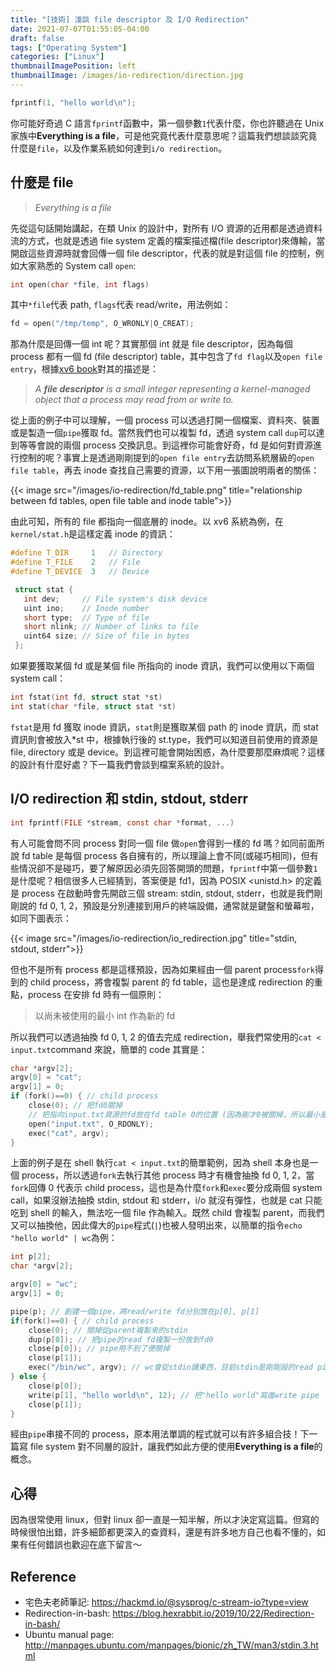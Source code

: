 ```yaml
---
title: "[技術] 淺談 file descriptor 及 I/O Redirection"
date: 2021-07-07T01:55:05-04:00
draft: false
tags: ["Operating System"]
categories: ["Linux"]
thumbnailImagePosition: left
thumbnailImage: /images/io-redirection/direction.jpg
---
```


```c
fprintf(1, "hello world\n");
```

你可能好奇過 C 語言`fprintf`函數中，第一個參數`1`代表什麼，你也許聽過在 Unix 家族中**Everything is a file**，可是他究竟代表什麼意思呢？這篇我們想談談究竟什麼是`file`，以及作業系統如何達到`i/o redirection`。

<!--more-->

## 什麼是 file

> _Everything is a file_

先從這句話開始講起，在類 Unix 的設計中，對所有 I/O 資源的近用都是透過資料流的方式，也就是透過 file system 定義的檔案描述檔(file descriptor)來傳輸，當開啟這些資源時就會回傳一個 file descriptor，代表的就是對這個 file 的控制，例如大家熟悉的 System call `open`:

```c
int open(char *file, int flags)
```

其中`*file`代表 path, `flags`代表 read/write，用法例如：

```c
fd = open("/tmp/temp", O_WRONLY|O_CREAT);
```

那為什麼是回傳一個 int 呢？其實那個 int 就是 file descriptor，因為每個 process 都有一個 fd (file descriptor) table，其中包含了`fd flag`以及`open file entry`，根據[xv6 book](https://pdos.csail.mit.edu/6.828/2020/xv6/book-riscv-rev1.pdf)對其的描述是：

> _A **file descriptor** is a small integer representing a kernel-managed object that a process may read from or write to._

從上面的例子中可以理解，一個 process 可以透過打開一個檔案、資料夾、裝置或是製造一個`pipe`獲取 fd。當然我們也可以複製 fd，透過 system call `dup`可以達到等等會說的兩個 process 交換訊息。到這裡你可能會好奇，fd 是如何對資源進行控制的呢？事實上是透過剛剛提到的`open file entry`去訪問系統層級的`open file table`，再去 inode 查找自己需要的資源，以下用一張圖說明兩者的關係：

{{< image src="/images/io-redirection/fd_table.png" title="relationship between fd tables, open file table and inode table">}}

由此可知，所有的 file 都指向一個底層的 inode。以 xv6 系統為例，在`kernel/stat.h`是這樣定義 inode 的資訊：

```c
#define T_DIR     1   // Directory
#define T_FILE    2   // File
#define T_DEVICE  3   // Device

 struct stat {
   int dev;     // File system's disk device
   uint ino;    // Inode number
   short type;  // Type of file
   short nlink; // Number of links to file
   uint64 size; // Size of file in bytes
 };

```

如果要獲取某個 fd 或是某個 file 所指向的 inode 資訊，我們可以使用以下兩個 system call：

```c
int fstat(int fd, struct stat *st)
int stat(char *file, struct stat *st)
```

`fstat`是用 fd 獲取 inode 資訊，`stat`則是獲取某個 path 的 inode 資訊，而 stat 資訊則會被放入\*st 中，根據執行後的 st.type，我們可以知道目前使用的資源是 file, directory 或是 device。到這裡可能會開始困惑，為什麼要那麼麻煩呢？這樣的設計有什麼好處？下一篇我們會談到檔案系統的設計。

## I/O redirection 和 stdin, stdout, stderr

```c
int fprintf(FILE *stream, const char *format, ...)
```

有人可能會問不同 process 對同一個 file 做`open`會得到一樣的 fd 嗎？如同前面所說 fd table 是每個 process 各自擁有的，所以理論上會不同(或碰巧相同)，但有些情況卻不是碰巧，要了解原因必須先回答開頭的問題，`fprintf`中第一個參數`1`是什麼呢？相信很多人已經猜到，答案便是 fd1，因為 POSIX <unistd.h> 的定義是 process 在啟動時會先開啟三個 stream: stdin, stdout, stderr，也就是我們剛剛說的 fd 0, 1, 2，預設是分別連接到用戶的終端設備，通常就是鍵盤和螢幕啦，如同下圖表示：

{{< image src="/images/io-redirection/io_redirection.jpg" title="stdin, stdout, stderr">}}

但也不是所有 process 都是這樣預設，因為如果經由一個 parent process`fork`得到的 child process，將會複製 parent 的 fd table，這也是達成 redirection 的重點，process 在安排 fd 時有一個原則：

> 以尚未被使用的最小 int 作為新的 fd

所以我們可以透過抽換 fd 0, 1, 2 的值去完成 redirection，舉我們常使用的`cat < input.txt`command 來說，簡單的 code 其實是：

```c
char *argv[2];
argv[0] = "cat";
argv[1] = 0;
if (fork()==0) { // child process
    close(0); // 把fd0關掉
    // 把指向input.txt資源的fd放在fd table 0的位置 (因為剛才0被關掉，所以最小是0)
    open("input.txt", O_RDONLY);
    exec("cat", argv);
}
```

上面的例子是在 shell 執行`cat < input.txt`的簡單範例，因為 shell 本身也是一個 process，所以透過`fork`去執行其他 process 時才有機會抽換 fd 0, 1, 2，當`fork`回傳 0 代表示 child process，這也是為什麼`fork`和`exec`要分成兩個 system call，如果沒辦法抽換 stdin, stdout 和 stderr，i/o 就沒有彈性，也就是 cat 只能吃到 shell 的輸入，無法吃一個 file 作為輸入。既然 child 會複製 parent，而我們又可以抽換他，因此偉大的`pipe`程式(`|`)也被人發明出來，以簡單的指令`echo "hello world" | wc`為例：

```c
int p[2];
char *argv[2];

argv[0] = "wc";
argv[1] = 0;

pipe(p); // 創建一個pipe，將read/write fd分別放在p[0], p[1]
if(fork()==0) { // child process
    close(0); // 關掉從parent複製來的stdin
    dup(p[0]); // 把pipe的read fd複製一份放到fd0
    close(p[0]); // pipe用不到了便關掉
    close(p[1]);
    exec("/bin/wc", argv); // wc會從stdin讀東西，目前stdin是剛剛設的read pipe
} else {
    close(p[0]);
    write(p[1], "hello world\n", 12); // 把"hello world"寫進write pipe
    close(p[1]);
}

```

經由`pipe`串接不同的 process，原本用法單調的程式就可以有許多組合技！下一篇寫 file system 對不同層的設計，讓我們如此方便的使用**Everything is a file**的概念。

## 心得

因為很常使用 linux，但對 linux 卻一直是一知半解，所以才決定寫這篇。但寫的時候很怕出錯，許多細節都更深入的查資料，還是有許多地方自己也看不懂的，如果有任何錯誤也歡迎在底下留言～

## Reference

-   宅色夫老師筆記: https://hackmd.io/@sysprog/c-stream-io?type=view
-   Redirection-in-bash: https://blog.hexrabbit.io/2019/10/22/Redirection-in-bash/
-   Ubuntu manual page: http://manpages.ubuntu.com/manpages/bionic/zh_TW/man3/stdin.3.html
